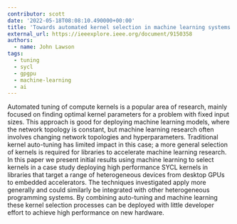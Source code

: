 ```yaml
---
contributor: scott
date: '2022-05-18T08:08:10.490000+00:00'
title: 'Towards automated kernel selection in machine learning systems: A SYCL case study'
external_url: https://ieeexplore.ieee.org/document/9150358
authors:
  - name: John Lawson
tags:
  - tuning
  - sycl
  - gpgpu
  - machine-learning
  - ai
---
```


Automated tuning of compute kernels is a popular area of research, mainly focused on finding optimal kernel parameters
for a problem with fixed input sizes. This approach is good for deploying machine learning models, where the network
topology is constant, but machine learning research often involves changing network topologies and hyperparameters.
Traditional kernel auto-tuning has limited impact in this case; a more general selection of kernels is required for
libraries to accelerate machine learning research. In this paper we present initial results using machine learning to
select kernels in a case study deploying high performance SYCL kernels in libraries that target a range of heterogeneous
devices from desktop GPUs to embedded accelerators. The techniques investigated apply more generally and could similarly
be integrated with other heterogeneous programming systems. By combining auto-tuning and machine learning these kernel
selection processes can be deployed with little developer effort to achieve high performance on new hardware.
